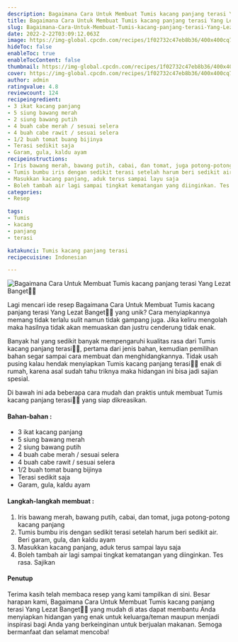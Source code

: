 ```yaml
---
description: Bagaimana Cara Untuk Membuat Tumis kacang panjang terasi Yang Lezat Banget"
title: Bagaimana Cara Untuk Membuat Tumis kacang panjang terasi Yang Lezat Banget
slug: Bagaimana-Cara-Untuk-Membuat-Tumis-kacang-panjang-terasi-Yang-Lezat-Banget
date: 2022-2-22T03:09:12.063Z
image: https://img-global.cpcdn.com/recipes/1f02732c47eb8b36/400x400cq70/photo.jpg
hideToc: false
enableToc: true
enableTocContent: false
thumbnail: https://img-global.cpcdn.com/recipes/1f02732c47eb8b36/400x400cq70/photo.jpg
cover: https://img-global.cpcdn.com/recipes/1f02732c47eb8b36/400x400cq70/photo.jpg
author: admin
ratingvalue: 4.8
reviewcount: 124
recipeingredient:
- 3 ikat kacang panjang
- 5 siung bawang merah
- 2 siung bawang putih
- 4 buah cabe merah / sesuai selera
- 4 buah cabe rawit / sesuai selera
- 1/2 buah tomat buang bijinya
- Terasi sedikit saja
- Garam, gula, kaldu ayam
recipeinstructions:
- Iris bawang merah, bawang putih, cabai, dan tomat, juga potong-potong kacang panjang
- Tumis bumbu iris dengan sedikit terasi setelah harum beri sedikit air. Beri garam, gula, dan kaldu ayam
- Masukkan kacang panjang, aduk terus sampai layu saja
- Boleh tambah air lagi sampai tingkat kematangan yang diinginkan. Tes rasa. Sajikan
categories:
- Resep

tags:
- Tumis
- kacang
- panjang
- terasi

katakunci: Tumis kacang panjang terasi
recipecuisine: Indonesian

---
```


![Bagaimana Cara Untuk Membuat Tumis kacang panjang terasi Yang Lezat Banget👩‍🍳](https://img-global.cpcdn.com/recipes/1f02732c47eb8b36/400x400cq70/photo.jpg)

Lagi mencari ide resep Bagaimana Cara Untuk Membuat Tumis kacang panjang terasi Yang Lezat Banget👩‍🍳 yang unik? Cara menyiapkannya memang tidak terlalu sulit namun tidak gampang juga. Jika keliru mengolah maka hasilnya tidak akan memuaskan dan justru cenderung tidak enak.

Banyak hal yang sedikit banyak mempengaruhi kualitas rasa dari Tumis kacang panjang terasi👩‍🍳, pertama dari jenis bahan, kemudian pemilihan bahan segar sampai cara membuat dan menghidangkannya. Tidak usah pusing kalau hendak menyiapkan Tumis kacang panjang terasi👩‍🍳 enak di rumah, karena asal sudah tahu triknya maka hidangan ini bisa jadi sajian spesial.

Di bawah ini ada beberapa cara mudah dan praktis untuk membuat Tumis kacang panjang terasi👩‍🍳 yang siap dikreasikan.

<!--inarticleads1-->

#### Bahan-bahan :

- 3 ikat kacang panjang
- 5 siung bawang merah
- 2 siung bawang putih
- 4 buah cabe merah / sesuai selera
- 4 buah cabe rawit / sesuai selera
- 1/2 buah tomat buang bijinya
- Terasi sedikit saja
- Garam, gula, kaldu ayam

<!--inarticleads2-->

#### Langkah-langkah membuat :

1. Iris bawang merah, bawang putih, cabai, dan tomat, juga potong-potong kacang panjang
1. Tumis bumbu iris dengan sedikit terasi setelah harum beri sedikit air. Beri garam, gula, dan kaldu ayam
1. Masukkan kacang panjang, aduk terus sampai layu saja
1. Boleh tambah air lagi sampai tingkat kematangan yang diinginkan. Tes rasa. Sajikan

#### Penutup

Terima kasih telah membaca resep yang kami tampilkan di sini. Besar harapan kami, Bagaimana Cara Untuk Membuat Tumis kacang panjang terasi Yang Lezat Banget👩‍🍳 yang mudah di atas dapat membantu Anda menyiapkan hidangan yang enak untuk keluarga/teman maupun menjadi inspirasi bagi Anda yang berkeinginan untuk berjualan makanan. Semoga bermanfaat dan selamat mencoba!